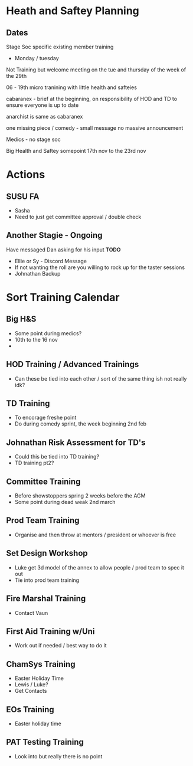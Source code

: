 # Heath and Saftey Planning
## Dates
Stage Soc specific existing member training
- Monday / tuesday

Not Training but welcome meeting on the tue and thursday of the week of the 29th

06 - 19th micro tranining with little health and safteies

cabaranex - brief at the beginning, on responsibility of HOD and TD to ensure everyone is up to date

anarchist is same as cabaranex

one missing piece / comedy - small message no massive announcement 

Medics - no stage soc

Big Health and Saftey somepoint 17th nov to the 23rd nov

# Actions
## SUSU FA
- Sasha
- Need to just get committee approval / double check
## Another Stagie - Ongoing
Have messaged Dan asking for his input **TODO**
- Ellie or Sy - Discord Message
- If not wanting the roll are you willing to rock up for the taster sessions
- Johnathan Backup

# Sort Training Calendar

## Big H&S
 - Some point during medics?
 - 10th to the 16 nov
- 
## HOD Training / Advanced Trainings 
- Can these be tied into each other / sort of the same thing ish not really idk?

## TD Training
- To encorage freshe point
- Do during comedy sprint, the week beginning 2nd feb
## Johnathan Risk Assessment for TD's
- Could this be tied into TD training?
- TD training pt2?

## Committee Training 
- Before showstoppers spring 2 weeks before the AGM
- Some point during dead weak 2nd march
## Prod Team Training
- Organise and then throw at mentors / president or whoever is free
## Set Design Workshop
- Luke get 3d model of the annex to allow people / prod team to spec it out
- Tie into prod team training 

## Fire Marshal Training
- Contact Vaun
## First Aid Training w/Uni
- Work out if needed / best way to do it

## ChamSys Training
- Easter Holiday Time
- Lewis / Luke?
- Get Contacts
## EOs Training
- Easter holiday time

## PAT Testing Training 
- Look into but really there is no point
